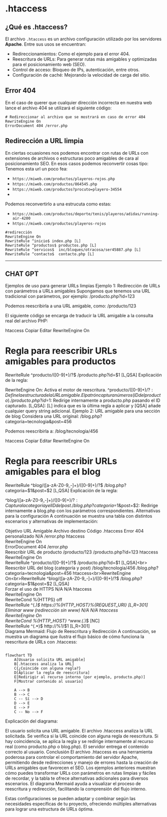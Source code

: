 # .htaccess
## ¿Qué es .htaccess?
El archivo  `.htaccess` es un archivo configuración utilizado por los servidores **Apache**.
Entre sus usos se encuentran:

- Redireccionamientos: Como el ejemplo para el error 404.
- Reescritura de URLs: Para generar rutas más amigables y optimizadas para el posicionamiento web (SEO).
- Control de acceso: Bloqueo de IPs, autenticación, entre otros.
- Configuración de caché: Mejorando la velocidad de carga del sitio.



## Error 404
En el caso de querer que cualquier dirección incorrecta en nuestra web lance el archivo 404 se utilizará el siguiente código:

```htaccess
# Redireccionar al archivo que se mostrará en caso de error 404
RewriteEngine On
ErrorDocument 404 /error.php
```

## Redirección a URL limpia
En ciertas ocuasiones nos podemos encontrar con rutas de URLs con extensiones de archivos o estructuras poco amigables de cara al posicionamiento SEO.
En esos casos podemos reconvertir cosas tipo:
Tenemos esta url un poco fea:
- `https://miweb.com/productos/playeros-rojos.php`
- `https://miweb.com/productos/864545.php`
- `https://miweb.com/productos?procuto=playero-34554`
- 
Podemos reconvertirlo a una estrucuta como estas:
- `https://miweb.com/productos/deporte/tenis/playeros/adidas/running-air-4200`
- `https://miweb.com/productos/playeros-rojos`

```htaccess
#redirección
RewriteEngine On
RewriteRule ^inicio$ index.php [L]
RewriteRule ^productos$ productos.php [L]
RewriteRule ^servicos$  inc/bloques/otracosa/ser45887.php [L]
RewriteRule ^contacto$  contacto.php [L]

```

------

CHAT GPT
----

Ejemplos de uso para generar URLs limpias
Ejemplo 1: Redirección de URLs con parámetros a URLs amigables
Supongamos que tenemos una URL tradicional con parámetros, por ejemplo:
/producto.php?id=123

Podemos reescribirla a una URL amigable, como:
/producto/123


El siguiente código se encarga de traducir la URL amigable a la consulta real del archivo PHP:

htaccess
Copiar
Editar
RewriteEngine On

# Regla para reescribir URLs amigables para productos
RewriteRule ^producto/([0-9]+)/?$ /producto.php?id=$1 [L,QSA]
Explicación de la regla:

RewriteEngine On: Activa el motor de reescritura.
^producto/([0-9]+)/?$: Define la estructura de la URL amigable. El patrón captura números (ID del producto).
/producto.php?id=$1: Redirige internamente a producto.php pasando el ID capturado.
[L,QSA]: [L] indica que es la última regla a aplicar y [QSA] añade cualquier query string adicional.
Ejemplo 2: URL amigable para una sección de blog
Considera una URL original:
/blog.php?categoria=tecnologia&post=456

Podemos reescribirla a:
/blog/tecnologia/456

htaccess
Copiar
Editar
RewriteEngine On

# Regla para reescribir URLs amigables para el blog
RewriteRule ^blog/([a-zA-Z0-9_-]+)/([0-9]+)/?$ /blog.php?categoria=$1&post=$2 [L,QSA]
Explicación de la regla:

^blog/([a-zA-Z0-9_-]+)/([0-9]+)/?$: Captura la categoría y el ID del post.
/blog.php?categoria=$1&post=$2: Redirige internamente a blog.php con los parámetros correspondientes.
Alternativas para la configuración
A continuación se muestra una tabla con distintos escenarios y alternativas de implementación:

Objetivo	URL Amigable	Archivo destino	Código .htaccess
Error 404 personalizado	N/A	/error.php	htaccess<br>RewriteEngine On<br>ErrorDocument 404 /error.php<br>
Reescribir URL de producto	/producto/123	/producto.php?id=123	htaccess<br>RewriteEngine On<br>RewriteRule ^producto/([0-9]+)/?$ /producto.php?id=$1 [L,QSA]<br>
Reescribir URL del blog (categoría y post)	/blog/tecnologia/456	/blog.php?categoria=tecnologia&post=456	htaccess<br>RewriteEngine On<br>RewriteRule ^blog/([a-zA-Z0-9_-]+)/([0-9]+)/?$ /blog.php?categoria=$1&post=$2 [L,QSA]<br>
Forzar el uso de HTTPS	N/A	N/A	htaccess<br>RewriteEngine On<br>RewriteCond %{HTTPS} off<br>RewriteRule ^(.*)$ https://%{HTTP_HOST}%{REQUEST_URI} [L,R=301]<br>
Eliminar www (redirección sin www)	N/A	N/A	htaccess<br>RewriteEngine On<br>RewriteCond %{HTTP_HOST} ^www\.(.*)$ [NC]<br>RewriteRule ^(.*)$ http://%1/$1 [L,R=301]<br>
Diagrama Mermaid: Flujo de Reescritura y Redirección
A continuación, se muestra un diagrama que ilustra el flujo básico de cómo funciona la reescritura de URLs con .htaccess:

```mermaid

flowchart TD
    A[Usuario solicita URL amigable]
    B[.htaccess analiza la URL]
    C{¿Coincide con alguna regla?}
    D[Aplicar la regla de reescritura]
    E[Redirigir al recurso interno (por ejemplo, producto.php)]
    F[Mostrar contenido al usuario]
    
    A --> B
    B --> C
    C -- Sí --> D
    D --> E
    E --> F
    C -- No --> F

```    
Explicación del diagrama:

El usuario solicita una URL amigable.
El archivo .htaccess analiza la URL solicitada.
Se verifica si la URL coincide con alguna regla de reescritura.
Si hay coincidencia, se aplica la regla y se redirige internamente al recurso real (como producto.php o blog.php).
El servidor entrega el contenido correcto al usuario.
Conclusión
El archivo .htaccess es una herramienta poderosa para controlar el comportamiento del servidor Apache, permitiendo desde redirecciones y manejo de errores hasta la creación de URLs amigables que favorecen el SEO. Los ejemplos anteriores muestran cómo puedes transformar URLs con parámetros en rutas limpias y fáciles de recordar, y la tabla te ofrece alternativas adicionales para diversos escenarios. El diagrama Mermaid ayuda a visualizar el proceso de reescritura y redirección, facilitando la comprensión del flujo interno.

Estas configuraciones se pueden adaptar y combinar según las necesidades específicas de tu proyecto, ofreciendo múltiples alternativas para lograr una estructura de URLs óptima.
